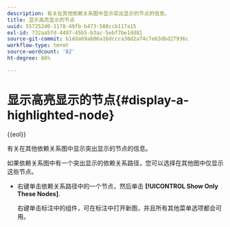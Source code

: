 ```yaml
---
description: 有关在其他依赖关系图中显示突出显示的节点的信息。
title: 显示高亮显示的节点
uuid: 557252d0-1178-49fb-b473-588ccb117a15
exl-id: 732aa5fd-4497-45b5-b3ac-5ebf7be1dd81
source-git-commit: b1dda69a606a16dccca30d2a74c7e63dbd27936c
workflow-type: tm+mt
source-wordcount: '82'
ht-degree: 86%

---
```


# 显示高亮显示的节点{#display-a-highlighted-node}

{{eol}}

有关在其他依赖关系图中显示突出显示的节点的信息。

如果依赖关系图中有一个突出显示的依赖关系路径，您可以选择在其他图中仅显示这些节点。

* 右键单击依赖关系路径中的一个节点，然后单击 **[!UICONTROL Show Only These Nodes]**.

   右键单击标注中的组件，可在标注中打开新图，并且所有其他菜单选项都会可用。

